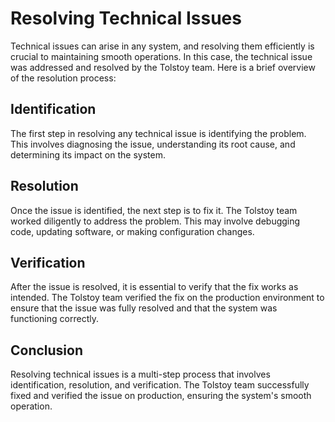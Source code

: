 # Resolving Technical Issues

Technical issues can arise in any system, and resolving them efficiently is crucial to maintaining smooth operations. In this case, the technical issue was addressed and resolved by the Tolstoy team. Here is a brief overview of the resolution process:

## Identification

The first step in resolving any technical issue is identifying the problem. This involves diagnosing the issue, understanding its root cause, and determining its impact on the system.

## Resolution

Once the issue is identified, the next step is to fix it. The Tolstoy team worked diligently to address the problem. This may involve debugging code, updating software, or making configuration changes.

## Verification

After the issue is resolved, it is essential to verify that the fix works as intended. The Tolstoy team verified the fix on the production environment to ensure that the issue was fully resolved and that the system was functioning correctly.

## Conclusion

Resolving technical issues is a multi-step process that involves identification, resolution, and verification. The Tolstoy team successfully fixed and verified the issue on production, ensuring the system's smooth operation.
